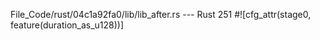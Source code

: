File_Code/rust/04c1a92fa0/lib/lib_after.rs --- Rust
251 #![cfg_attr(stage0, feature(duration_as_u128))]                                                                                                            

